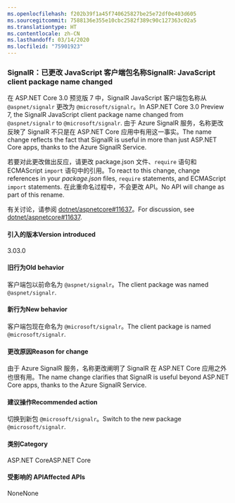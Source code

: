 ```yaml
---
ms.openlocfilehash: f202b39f1a45f740625827be25e72df0e403d605
ms.sourcegitcommit: 7588136e355e10cbc2582f389c90c127363c02a5
ms.translationtype: HT
ms.contentlocale: zh-CN
ms.lasthandoff: 03/14/2020
ms.locfileid: "75901923"
---
```

### <a name="signalr-javascript-client-package-name-changed"></a><span data-ttu-id="e76a2-101">SignalR：已更改 JavaScript 客户端包名称</span><span class="sxs-lookup"><span data-stu-id="e76a2-101">SignalR: JavaScript client package name changed</span></span>

<span data-ttu-id="e76a2-102">在 ASP.NET Core 3.0 预览版 7 中，SignalR JavaScript 客户端包名称从 `@aspnet/signalr` 更改为 `@microsoft/signalr`。</span><span class="sxs-lookup"><span data-stu-id="e76a2-102">In ASP.NET Core 3.0 Preview 7, the SignalR JavaScript client package name changed from `@aspnet/signalr` to `@microsoft/signalr`.</span></span> <span data-ttu-id="e76a2-103">由于 Azure SignalR 服务，名称更改反映了 SignalR 不只是在 ASP.NET Core 应用中有用这一事实。</span><span class="sxs-lookup"><span data-stu-id="e76a2-103">The name change reflects the fact that SignalR is useful in more than just ASP.NET Core apps, thanks to the Azure SignalR Service.</span></span>

<span data-ttu-id="e76a2-104">若要对此更改做出反应，请更改 package.json  文件、`require` 语句和 ECMAScript `import` 语句中的引用。</span><span class="sxs-lookup"><span data-stu-id="e76a2-104">To react to this change, change references in your *package.json* files, `require` statements, and ECMAScript `import` statements.</span></span> <span data-ttu-id="e76a2-105">在此重命名过程中，不会更改 API。</span><span class="sxs-lookup"><span data-stu-id="e76a2-105">No API will change as part of this rename.</span></span>

<span data-ttu-id="e76a2-106">有关讨论，请参阅 [dotnet/aspnetcore#11637](https://github.com/dotnet/aspnetcore/issues/11637)。</span><span class="sxs-lookup"><span data-stu-id="e76a2-106">For discussion, see [dotnet/aspnetcore#11637](https://github.com/dotnet/aspnetcore/issues/11637).</span></span>

#### <a name="version-introduced"></a><span data-ttu-id="e76a2-107">引入的版本</span><span class="sxs-lookup"><span data-stu-id="e76a2-107">Version introduced</span></span>

<span data-ttu-id="e76a2-108">3.0</span><span class="sxs-lookup"><span data-stu-id="e76a2-108">3.0</span></span>

#### <a name="old-behavior"></a><span data-ttu-id="e76a2-109">旧行为</span><span class="sxs-lookup"><span data-stu-id="e76a2-109">Old behavior</span></span>

<span data-ttu-id="e76a2-110">客户端包以前命名为 `@aspnet/signalr`。</span><span class="sxs-lookup"><span data-stu-id="e76a2-110">The client package was named `@aspnet/signalr`.</span></span>

#### <a name="new-behavior"></a><span data-ttu-id="e76a2-111">新行为</span><span class="sxs-lookup"><span data-stu-id="e76a2-111">New behavior</span></span>

<span data-ttu-id="e76a2-112">客户端包现在命名为 `@microsoft/signalr`。</span><span class="sxs-lookup"><span data-stu-id="e76a2-112">The client package is named `@microsoft/signalr`.</span></span>

#### <a name="reason-for-change"></a><span data-ttu-id="e76a2-113">更改原因</span><span class="sxs-lookup"><span data-stu-id="e76a2-113">Reason for change</span></span>

<span data-ttu-id="e76a2-114">由于 Azure SignalR 服务，名称更改阐明了 SignalR 在 ASP.NET Core 应用之外也很有用。</span><span class="sxs-lookup"><span data-stu-id="e76a2-114">The name change clarifies that SignalR is useful beyond ASP.NET Core apps, thanks to the Azure SignalR Service.</span></span>

#### <a name="recommended-action"></a><span data-ttu-id="e76a2-115">建议操作</span><span class="sxs-lookup"><span data-stu-id="e76a2-115">Recommended action</span></span>

<span data-ttu-id="e76a2-116">切换到新包 `@microsoft/signalr`。</span><span class="sxs-lookup"><span data-stu-id="e76a2-116">Switch to the new package `@microsoft/signalr`.</span></span>

#### <a name="category"></a><span data-ttu-id="e76a2-117">类别</span><span class="sxs-lookup"><span data-stu-id="e76a2-117">Category</span></span>

<span data-ttu-id="e76a2-118">ASP.NET Core</span><span class="sxs-lookup"><span data-stu-id="e76a2-118">ASP.NET Core</span></span>

#### <a name="affected-apis"></a><span data-ttu-id="e76a2-119">受影响的 API</span><span class="sxs-lookup"><span data-stu-id="e76a2-119">Affected APIs</span></span>

<span data-ttu-id="e76a2-120">None</span><span class="sxs-lookup"><span data-stu-id="e76a2-120">None</span></span>

<!-- 

#### Affected APIs

Not detectable via API analysis

-->
